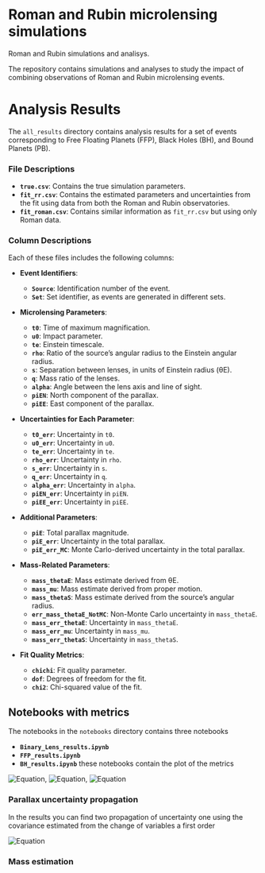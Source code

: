 # Roman and Rubin microlensing simulations
Roman and Rubin simulations and analisys.

The repository contains simulations and analyses to study the impact of combining observations of Roman and Rubin microlensing events.


# Analysis Results

The `all_results` directory contains analysis results for a set of events corresponding to Free Floating Planets (FFP), Black Holes (BH), and Bound Planets (PB).

### File Descriptions

- **`true.csv`**: Contains the true simulation parameters.
- **`fit_rr.csv`**: Contains the estimated parameters and uncertainties from the fit using data from both the Roman and Rubin observatories.
- **`fit_roman.csv`**: Contains similar information as `fit_rr.csv` but using only Roman data.

### Column Descriptions

Each of these files includes the following columns:

- **Event Identifiers**:
  - **`Source`**: Identification number of the event.
  - **`Set`**: Set identifier, as events are generated in different sets.

- **Microlensing Parameters**:
  - **`t0`**: Time of maximum magnification.
  - **`u0`**: Impact parameter.
  - **`te`**: Einstein timescale.
  - **`rho`**: Ratio of the source’s angular radius to the Einstein angular radius.
  - **`s`**: Separation between lenses, in units of Einstein radius (θE).
  - **`q`**: Mass ratio of the lenses.
  - **`alpha`**: Angle between the lens axis and line of sight.
  - **`piEN`**: North component of the parallax.
  - **`piEE`**: East component of the parallax.

- **Uncertainties for Each Parameter**:
  - **`t0_err`**: Uncertainty in `t0`.
  - **`u0_err`**: Uncertainty in `u0`.
  - **`te_err`**: Uncertainty in `te`.
  - **`rho_err`**: Uncertainty in `rho`.
  - **`s_err`**: Uncertainty in `s`.
  - **`q_err`**: Uncertainty in `q`.
  - **`alpha_err`**: Uncertainty in `alpha`.
  - **`piEN_err`**: Uncertainty in `piEN`.
  - **`piEE_err`**: Uncertainty in `piEE`.

- **Additional Parameters**:
  - **`piE`**: Total parallax magnitude.
  - **`piE_err`**: Uncertainty in the total parallax.
  - **`piE_err_MC`**: Monte Carlo-derived uncertainty in the total parallax.

- **Mass-Related Parameters**:
  - **`mass_thetaE`**: Mass estimate derived from θE.
  - **`mass_mu`**: Mass estimate derived from proper motion.
  - **`mass_thetaS`**: Mass estimate derived from the source’s angular radius.
  - **`err_mass_thetaE_NotMC`**: Non-Monte Carlo uncertainty in `mass_thetaE`.
  - **`mass_err_thetaE`**: Uncertainty in `mass_thetaE`.
  - **`mass_err_mu`**: Uncertainty in `mass_mu`.
  - **`mass_err_thetaS`**: Uncertainty in `mass_thetaS`.

- **Fit Quality Metrics**:
  - **`chichi`**: Fit quality parameter.
  - **`dof`**: Degrees of freedom for the fit.
  - **`chi2`**: Chi-squared value of the fit.

## Notebooks with metrics
The notebooks in the `notebooks` directory contains three notebooks 
  - **`Binary_Lens_results.ipynb`** 
  - **`FFP_results.ipynb`**
  - **`BH_results.ipynb`**
  these notebooks contain the plot of the metrics
  
  ![Equation](https://latex.codecogs.com/png.latex?\alpha=\frac{|fit-true|}{true}), 
![Equation](https://latex.codecogs.com/png.latex?\beta=\frac{|fit-true|}{\sigma}), 
![Equation](https://latex.codecogs.com/png.latex?\gamma=\frac{\sigma}{fit})

### Parallax uncertainty propagation
In the results you can find two propagation of uncertainty one using the covariance estimated from the change of variables a first order

![Equation](https://latex.codecogs.com/png.latex?cov(y(\vec{x}))=\frac{\sigma}{fit}\sum\sum\frac{\partial\hspace{1}y}{\partial\hspace{1}x_i}\frac{\partial\hspace{1}y}{\partial\hspace{1}x_j}cov(x_i,x_j))

### Mass estimation
